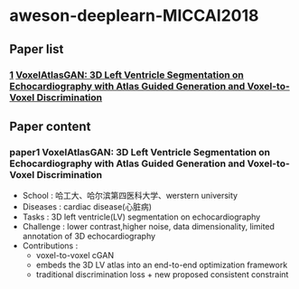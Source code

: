 # aweson-deeplearn-MICCAI2018

## Paper list

### [1](#paper1) [VoxelAtlasGAN: 3D Left Ventricle Segmentation on Echocardiography with Atlas Guided Generation and Voxel-to-Voxel Discrimination](http://cn.arxiv.org/abs/1806.03619)


## Paper content

### paper1  VoxelAtlasGAN: 3D Left Ventricle Segmentation on Echocardiography with Atlas Guided Generation and Voxel-to-Voxel Discrimination
 
 - School : 哈工大、哈尔滨第四医科大学、werstern university
 - Diseases : cardiac disease(心脏病)
 - Tasks : 3D left ventricle(LV) segmentation on echocardiography
 - Challenge : lower contrast,higher noise, data dimensionality, limited annotation of 3D echocardiography
 - Contributions :
   - voxel-to-voxel cGAN
    - embeds the 3D LV atlas into an end-to-end optimization framework
    - traditional discrimination loss + new proposed consistent constraint



